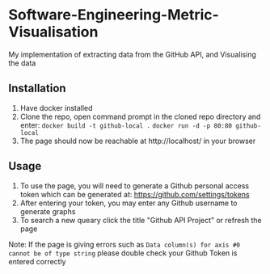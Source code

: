 # Software-Engineering-Metric-Visualisation
My implementation of extracting data from the GitHub API, and Visualising the data
## Installation
1. Have docker installed
2. Clone the repo, open command prompt in the cloned repo directory and enter:
`docker build -t github-local .`
`docker run -d -p 80:80 github-local`
3. The page should now be reachable at http://localhost/ in your browser

## Usage
1. To use the page, you will need to generate a Github personal access token which can be generated at: https://github.com/settings/tokens
2. After entering your token, you may enter any Github username to generate graphs
3. To search a new queary click the title "Github API Project" or refresh the page

Note: If the page is giving errors such as `Data column(s) for axis #0 cannot be of type string` please double check your Github Token is entered correctly
